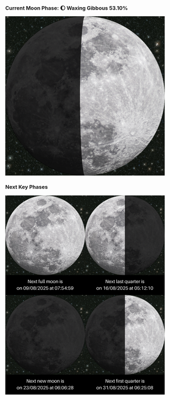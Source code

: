 ### Current Moon Phase: 🌔 Waxing Gibbous 53.10%
![Moon Phase](moonphase.png)
### Next Key Phases
![Gallery](gallery.png)